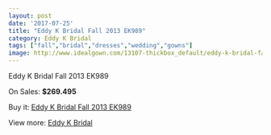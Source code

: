 ```yaml
---
layout: post
date: '2017-07-25'
title: "Eddy K Bridal Fall 2013 EK989"
category: Eddy K Bridal
tags: ["fall","bridal","dresses","wedding","gowns"]
image: http://www.idealgown.com/13107-thickbox_default/eddy-k-bridal-fall-2013-ek989.jpg
---
```

Eddy K Bridal Fall 2013 EK989

On Sales: **$269.495**
<a href="https://www.idealgown.com/en/eddy-k-bridal/5265-eddy-k-bridal-fall-2013-ek989.html"><amp-img layout="responsive" width="600" height="600" src="//www.idealgown.com/13107-thickbox_default/eddy-k-bridal-fall-2013-ek989.jpg" alt="Eddy K Bridal Fall 2013 EK989 0" /></a>
<a href="https://www.idealgown.com/en/eddy-k-bridal/5265-eddy-k-bridal-fall-2013-ek989.html"><amp-img layout="responsive" width="600" height="600" src="//www.idealgown.com/13108-thickbox_default/eddy-k-bridal-fall-2013-ek989.jpg" alt="Eddy K Bridal Fall 2013 EK989 1" /></a>

Buy it: [Eddy K Bridal Fall 2013 EK989](https://www.idealgown.com/en/eddy-k-bridal/5265-eddy-k-bridal-fall-2013-ek989.html "Eddy K Bridal Fall 2013 EK989")

View more: [Eddy K Bridal](https://www.idealgown.com/en/72-eddy-k-bridal "Eddy K Bridal")